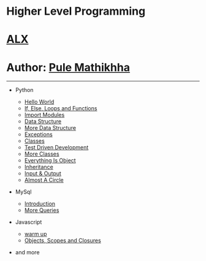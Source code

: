 # Higher Level Programming
# [ALX](https://www.alxafrica.com)
# Author: [Pule Mathikhha](https://pulemathikha.wordpress.com)
-------
* Python 
	* [Hello World](https://github.com/TheeKingZa/alx-higher_level_programming/tree/master/0x00-python-hello_world/README.md)
	* [If, Else, Loops and Functions](https://github.com/TheeKingZa/alx-higher_level_programming/tree/master/0x01-python-if_else_loops_functions/README.md)
	* [Import Modules](https://github.com/TheeKingZa/alx-higher_level_programming/tree/master/0x02-python-import_modules/README.md)
	* [Data Structure](https://github.com/TheeKingZa/alx-higher_level_programming/tree/master/0x03-python-data_structures/README.md)
	* [More Data Structure](https://github.com/TheeKingZa/alx-higher_level_programming/tree/master/0x04-python-more_data_structures/README.md)
	* [Exceptions](https://github.com/TheeKingZa/alx-higher_level_programming/tree/master/0x05-python-exceptions/README.md)
	* [Classes](https://github.com/TheeKingZa/alx-higher_level_programming/tree/master/0x06-python-classes/README.md)
	* [Test Driven Development](https://github.com/TheeKingZa/alx-higher_level_programming/tree/master/0x07-python-test_driven_development/README.md)
	* [More Classes](https://github.com/TheeKingZa/alx-higher_level_programming/tree/master/0x08-python-more_classes/README.md)
	* [Everything Is Object](https://github.com/TheeKingZa/alx-higher_level_programming/tree/master/0x09-python-everything_is_object/README.md)
	* [Inheritance](https://github.com/TheeKingZa/alx-higher_level_programming/tree/master/0x0A-python-inheritance/README.md)
	* [Input & Output](https://github.com/TheeKingZa/alx-higher_level_programming/tree/master/0x0B-python-input_output/README.md)
	* [Almost A Circle](https://github.com/TheeKingZa/alx-higher_level_programming/tree/master/0x0C-python-almost_a_circle/README.md)

* MySql 
	* [Introduction](https://github.com/TheeKingZa/alx-higher_level_programming/tree/master/0x0D-SQL_introduction/README.md)
	* [More Queries](https://github.com/TheeKingZa/alx-higher_level_programming/tree/master/0x0E-SQL_more_queries/README.md)

* Javascript
	* [warm up](https://github.com/TheeKingZa/alx-higher_level_programming/tree/master/0x12-javascript-warm_up/README.md)
	* [Objects, Scopes and Closures](https://github.com/TheeKingZa/alx-higher_level_programming/tree/master/0x13-javascript_objects_scopes_closures/README.md)
* and more 

[]()
====================================================================================
